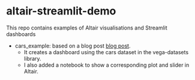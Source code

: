 # altair-streamlit-demo

This repo contains examples of Altair visualisations and Streamlit dashboards

* cars_example: based on a blog post [blog post](https://sakizo-blog.com/en/586/).
  * It creates a dashboard using the cars dataset in the vega-datasets library.
  * I also added a notebook to show a corresponding plot and slider in Altair.
